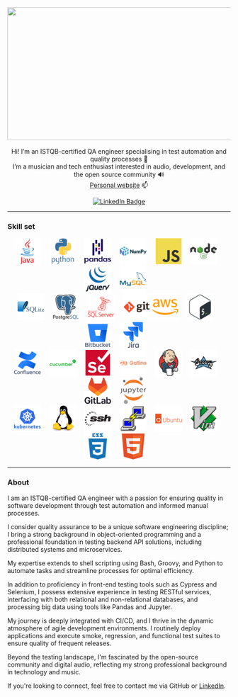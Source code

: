 <div align="center">
    <img src="https://media.giphy.com/media/dWesBcTLavkZuG35MI/giphy.gif" width="600" height="300"/>
  
  
   Hi! I’m an ISTQB-certified QA engineer specialising in test automation and quality processes 👋  
   I’m a musician and tech enthusiast interested in audio, development, and the open source community 🔊
   <br>[Personal website](https://gitme23.github.io) 📫 
  <br>
  <div id="header" align="center">
   <a href="https://www.linkedin.com/in/andy-hopwood-a4abaa239/">
      <img src="https://img.shields.io/badge/LinkedIn-blue?style=for-the-badge&logo=linkedin&logoColor=white" alt="LinkedIn Badge"/>
    </a>
    <div id="badges">
    </div>
    </div>
  </div>
  
  <!-- -
  GitMe23/GitMe23 is a ✨ special ✨ repository because its `README.md` (this file) appears on your GitHub profile.
  You can click the Preview link to take a look at your changes.
  - -->
  
  
  ---
  ### Skill set
  
  <div align="center">
    <img src="https://github.com/devicons/devicon/blob/master/icons/java/java-original-wordmark.svg" title="Java" alt="Java" width="60" height="60"/>&nbsp;&nbsp;&nbsp;&nbsp;
    <img src="https://github.com/devicons/devicon/blob/master/icons/python/python-original-wordmark.svg" title="Python" alt="Python" width="60" height="60"/>&nbsp;&nbsp;&nbsp;&nbsp;
   <img src="https://github.com/devicons/devicon/blob/master/icons/pandas/pandas-original-wordmark.svg" title="Pandas" alt="Pandas" width="60" height="60"/>&nbsp;&nbsp;&nbsp;&nbsp;
   <img src="https://github.com/devicons/devicon/blob/master/icons/numpy/numpy-original-wordmark.svg" title="numpy" alt="numpy" width="60" height="60"/>&nbsp;&nbsp;&nbsp;&nbsp;
   <img src="https://github.com/devicons/devicon/blob/master/icons/javascript/javascript-original.svg" title="JavaScript" alt="JavaScript" width="60" height="60"/>&nbsp;&nbsp;&nbsp;&nbsp;
   <img src="https://github.com/devicons/devicon/blob/master/icons/nodejs/nodejs-original-wordmark.svg" title="NodeJS" alt="NodeJS" width="60" height="60"/>&nbsp;&nbsp;&nbsp;&nbsp; 
   <img src="https://github.com/devicons/devicon/blob/master/icons/jquery/jquery-original-wordmark.svg" title="jQuery" alt="jQuery" width="60" height="60"/>&nbsp;&nbsp;&nbsp;&nbsp; 
    <img src="https://github.com/devicons/devicon/blob/master/icons/mysql/mysql-original-wordmark.svg" title="MySQL"  alt="MySQL" width="60" height="60"/>&nbsp;&nbsp;&nbsp;&nbsp;
   <br>
   <img src="https://github.com/devicons/devicon/blob/master/icons/sqlite/sqlite-original-wordmark.svg" title="sqlite" alt="sqlite" width="60" height="60"/>&nbsp;&nbsp;&nbsp;&nbsp;
   <img src="https://github.com/devicons/devicon/blob/master/icons/postgresql/postgresql-original-wordmark.svg" title="postgres" alt="postgres" width="60" height="60"/>&nbsp;&nbsp;&nbsp;&nbsp;
    <img src="https://github.com/devicons/devicon/blob/master/icons/microsoftsqlserver/microsoftsqlserver-plain-wordmark.svg" title="sqlserver" alt="sqlserver" width="60" height="60"/>&nbsp;&nbsp;&nbsp;&nbsp;
   <img src="https://github.com/devicons/devicon/blob/master/icons/git/git-original-wordmark.svg" title="Git" alt="Git" width="60" height="60"/>
  <img src="https://github.com/devicons/devicon/blob/master/icons/amazonwebservices/amazonwebservices-plain-wordmark.svg" title="AWS" alt="AWS" width="60" height="60"/>&nbsp;&nbsp;&nbsp;&nbsp;
  <img src="https://github.com/devicons/devicon/blob/master/icons/bash/bash-original.svg" title="Bash" alt="Bash" width="60" height="60"/>&nbsp;&nbsp;&nbsp;&nbsp;
  <img src="https://github.com/devicons/devicon/blob/master/icons/bitbucket/bitbucket-original-wordmark.svg" title="Bitbucket" alt="Bitbucket" width="60" height="60"/>&nbsp;&nbsp;&nbsp;&nbsp;
   <img src="https://github.com/devicons/devicon/blob/master/icons/jira/jira-original-wordmark.svg" title="Jira" alt="Jira" width="60" height="60"/>&nbsp;&nbsp;&nbsp;&nbsp;
   <br>
   <img src="https://github.com/devicons/devicon/blob/master/icons/confluence/confluence-original-wordmark.svg" title="Confluence" alt="Confluence" width="60" height="60"/>&nbsp;&nbsp;&nbsp;&nbsp;
   <img src="https://github.com/devicons/devicon/blob/master/icons/cucumber/cucumber-plain-wordmark.svg" title="Cucumber" alt="Cucumber" width="60" height="60"/>&nbsp;&nbsp;&nbsp;&nbsp;
   <img src="https://github.com/devicons/devicon/blob/master/icons/selenium/selenium-original.svg" title="Selenium" alt="Selenium" width="60" height="60"/>&nbsp;&nbsp;&nbsp;&nbsp;
  <img src="https://github.com/devicons/devicon/blob/master/icons/gatling/gatling-plain-wordmark.svg" title="Gatling" alt="Gatling" width="60" height="60"/>&nbsp;&nbsp;&nbsp;&nbsp;
  <img src="https://github.com/devicons/devicon/blob/master/icons/jenkins/jenkins-original.svg" title="Jenkins" alt="Jenkins" width="60" height="60"/>&nbsp;&nbsp;&nbsp;&nbsp;
   <img src="https://github.com/devicons/devicon/blob/master/icons/groovy/groovy-original.svg" title="Groovy" alt="Groovy" width="60" height="60"/>&nbsp;&nbsp;&nbsp;&nbsp;
   <img src="https://github.com/devicons/devicon/blob/master/icons/gitlab/gitlab-original-wordmark.svg" title="Gitlab" alt="Gitlab" width="60" height="60"/>&nbsp;&nbsp;&nbsp;&nbsp;
  <img src="https://github.com/devicons/devicon/blob/master/icons/jupyter/jupyter-original-wordmark.svg" title="Jupyter" alt="Jupyter" width="60" height="60"/>&nbsp;&nbsp;&nbsp;&nbsp;
   <br>
  <img src="https://github.com/devicons/devicon/blob/master/icons/kubernetes/kubernetes-plain-wordmark.svg" title="Kubernetes" alt="Kubernetes" width="60" height="60"/>&nbsp;&nbsp;&nbsp;&nbsp;
   <img src="https://github.com/devicons/devicon/blob/master/icons/linux/linux-original.svg" title="Linux" alt="Linux" width="60" height="60"/>&nbsp;&nbsp;&nbsp;&nbsp;
   <img src="https://github.com/devicons/devicon/blob/master/icons/ssh/ssh-original-wordmark.svg" title="ssh" alt="ssh" width="60" height="60"/>&nbsp;&nbsp;&nbsp;&nbsp;
   <img src="https://github.com/devicons/devicon/blob/master/icons/putty/putty-original.svg" title="putty" alt="putty" width="60" height="60"/>&nbsp;&nbsp;&nbsp;&nbsp;
   <img src="https://github.com/devicons/devicon/blob/master/icons/ubuntu/ubuntu-plain-wordmark.svg" title="ubuntu" alt="ubuntu" width="60" height="60"/>&nbsp;&nbsp;&nbsp;&nbsp;
   <img src="https://github.com/devicons/devicon/blob/master/icons/vim/vim-original.svg" title="vim" alt="vim" width="60" height="60"/>&nbsp;&nbsp;&nbsp;&nbsp;
  <img src="https://github.com/devicons/devicon/blob/master/icons/css3/css3-plain-wordmark.svg"  title="CSS3" alt="CSS" width="60" height="60"/>&nbsp;&nbsp;&nbsp;&nbsp;
    <img src="https://github.com/devicons/devicon/blob/master/icons/html5/html5-original.svg" title="HTML5" alt="HTML" width="60" height="60"/>&nbsp;&nbsp;&nbsp;&nbsp;
  </div>
  
  ---
  
  
  ### About
  
  I am an ISTQB-certified QA engineer with a passion for ensuring quality in software development through test automation and informed manual processes.
  
  I consider quality assurance to be a unique software engineering discipline; I bring a strong background in object-oriented programming and a professional foundation in testing backend API solutions, including distributed systems and microservices.
  
  My expertise extends to shell scripting using Bash, Groovy, and Python to automate tasks and streamline processes for optimal efficiency.
  
  In addition to proficiency in front-end testing tools such as Cypress and Selenium, I possess extensive experience in testing RESTful services, interfacing with both relational and non-relational databases, and processing big data using tools like Pandas and Jupyter.
  
  My journey is deeply integrated with CI/CD, and I thrive in the dynamic atmosphere of agile development environments. I routinely deploy applications and execute smoke, regression, and functional test suites to ensure quality of frequent releases.
  
  Beyond the testing landscape, I'm fascinated by the open-source community and digital audio, reflecting my strong professional background in technology and music.
  
  If you're looking to connect, feel free to contact me via GitHub or [LinkedIn](https://www.linkedin.com/in/andy-hopwood-a4abaa239/).
  
  <br>
  <img src="https://komarev.com/ghpvc/?username=GitMe23&style=flat-square&color=blue" alt=""/>
